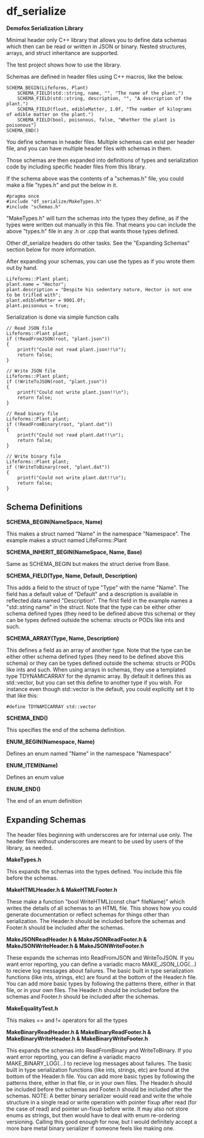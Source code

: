 # df_serialize

**Demofox Serialization Library**

Minimal header only C++ library that allows you to define data schemas which then can be read or written in JSON or binary.  Nested structures, arrays, and struct inheritance are supported.

The test project shows how to use the library.

Schemas are defined in header files using C++ macros, like the below.

    SCHEMA_BEGIN(Lifeforms, Plant)
        SCHEMA_FIELD(std::string, name, "", "The name of the plant.")
        SCHEMA_FIELD(std::string, description, "", "A description of the plant.")
        SCHEMA_FIELD(float, edibleMatter, 1.0f, "The number of kilograms of edible matter on the plant.")
        SCHEMA_FIELD(bool, poisonous, false, "Whether the plant is poisonous")
    SCHEMA_END()

You define schemas in header files.  Multiple schemas can exist per header file, and you can have multiple header files with schemas in them.

Those schemas are then expanded into definitions of types and serialization code by including specific header files from this library.

If the schema above was the contents of a "schemas.h" file, you could make a file "types.h" and put the below in it.

    #pragma once
    #include "df_serialize/MakeTypes.h"
    #include "schemas.h"

"MakeTypes.h" will turn the schemas into the types they define, as if the types were written out manually in this file. That means you can include
the above "types.h" file in any .h or .cpp that wants those types defined.

Other df_serialize headers do other tasks.  See the "Expanding Schemas" section below for more information.

After expanding your schemas, you can use the types as if you wrote them out by hand.

    Lifeforms::Plant plant;
    plant.name = "Hector";
    plant.description = "Despite his sedentary nature, Hector is not one to be trifled with";
    plant.edibleMatter = 9001.0f;
    plant.poisonous = true;

Serialization is done via simple function calls

    // Read JSON file
    Lifeforms::Plant plant;
    if (!ReadFromJSON(root, "plant.json"))
    {
        printf("Could not read plant.json!!\n");
        return false;
    }
    
    // Write JSON file
    Lifeforms::Plant plant;
    if (!WriteToJSON(root, "plant.json"))
    {
        printf("Could not write plant.json!!\n");
        return false;
    }    

    // Read binary file
    Lifeforms::Plant plant;
    if (!ReadFromBinary(root, "plant.dat"))
    {
        printf("Could not read plant.dat!!\n");
        return false;
    } 
    
    // Write binary file
    Lifeforms::Plant plant;
    if (!WriteToBinary(root, "plant.dat"))
    {
        printf("Could not write plant.dat!!\n");
        return false;
    }     

## Schema Definitions

**SCHEMA_BEGIN(NameSpace, Name)**

This makes a struct named "Name" in the namespace "Namespace".
The example makes a struct named LifeForms::Plant

**SCHEMA_INHERIT_BEGIN(NameSpace, Name, Base)**

Same as SCHEMA_BEGIN but makes the struct derive from Base.

**SCHEMA_FIELD(Type, Name, Default, Description)**

This adds a field to the struct of type "Type" with the name "Name".
The field has a default value of "Default" and a description is available in reflected data named "Description".
The first field in the example names a "std::string name" in the struct.
Note that the type can be either other schema defined types (they need to be defined above this schema) or
they can be types defined outside the schema: structs or PODs like ints and such.

**SCHEMA_ARRAY(Type, Name, Description)**

This defines a field as an array of another type.
Note that the type can be either other schema defined types (they need to be defined above this schema) or
they can be types defined outside the schema: structs or PODs like ints and such.
When using arrays in schemas, they use a templated type TDYNAMICARRAY for the dynamic array.
By default it defines this as std::vector, but you can set this define to another type if you wish. For instance
even though std::vector is the default, you could explicitly set it to that like this:

    #define TDYNAMICARRAY std::vector

**SCHEMA_END()**

This specifies the end of the schema definition.

**ENUM_BEGIN(Namespace, Name)**

Defines an enum named "Name" in the namespace "Namespace"

**ENUM_ITEM(Name)**

Defines an enum value

**ENUM_END()**

The end of an enum definition

## Expanding Schemas

The header files beginning with underscores are for internal use only. The header files without underscores are meant
to be used by users of the library, as needed.

**MakeTypes.h**

This expands the schemas into the types defined. You include this file before the schemas.

**MakeHTMLHeader.h & MakeHTMLFooter.h**

These make a function "bool WriteHTML(const char* fileName)" which writes the details of all schemas to an HTML
file. This shows how you could generate documentation or reflect schemas for things other than serialization.
The Header.h should be included before the schemas and Footer.h should be included after the schemas.

**MakeJSONReadHeader.h & MakeJSONReadFooter.h & MakeJSONWriteHeader.h & MakeJSONWriteFooter.h**

These expands the schemas into ReadFromJSON and WriteToJSON.  If you want error reporting, you can define a variadic
macro MAKE_JSON_LOG(...) to recieve log messages about failures.
The basic built in type serialization functions (like ints, strings, etc) are found at the bottom of the Header.h
file.  You can add more basic types by following the patterns there, either in that file, or in your own files.
The Header.h should be included before the schemas and Footer.h should be included after the schemas.

**MakeEqualityTest.h**

This makes == and != operators for all the types

**MakeBinaryReadHeader.h & MakeBinaryReadFooter.h & MakeBinaryWriteHeader.h & MakeBinaryWriteFooter.h**

This expands the schemas into ReadFromBinary and WriteToBinary.  If you want error reporting, you can define a variadic
macro MAKE_BINARY_LOG(...) to recieve log messages about failures.
The basic built in type serialization functions (like ints, strings, etc) are found at the bottom of the Header.h
file.  You can add more basic types by following the patterns there, either in that file, or in your own files.
The Header.h should be included before the schemas and Footer.h should be included after the schemas.
NOTE: A better binary serializer would read and write the whole structure in a single read or write operation
with pointer fixup after read (for the case of read) and pointer un-fixup before write.  It may also
not store enums as strings, but then would have to deal with enum re-ordering versioning. Calling this good enough
for now, but I would definitely accept a more bare metal binary serializer if someone feels like making one.
